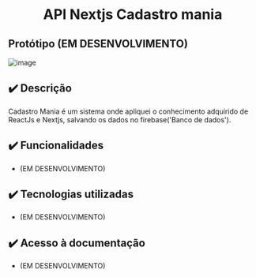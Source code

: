 

<h1 align="center"> API Nextjs Cadastro mania </h1>

## Protótipo (EM DESENVOLVIMENTO)
![image](https://user-images.githubusercontent.com/74872760/197284844-9cf05f8f-b8ba-4afa-86a8-291a9388ab91.png)

## ✔️ Descrição
 Cadastro Mania é um sistema onde apliquei o conhecimento adquirido de ReactJs e Nextjs, salvando os dados no firebase('Banco de dados').

## ✔️ Funcionalidades
- (EM DESENVOLVIMENTO)

## ✔️ Tecnologias utilizadas
- (EM DESENVOLVIMENTO)

## ✔️ Acesso à documentação
- (EM DESENVOLVIMENTO)
